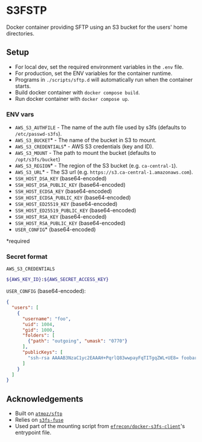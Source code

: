 # S3FSTP

Docker container providing SFTP using an S3 bucket for the users' home directories.
## Setup

 - For local dev, set the required environment variables in the `.env` file.
 - For production, set the ENV variables for the container runtime.
 - Programs in `./scripts/sftp.d` will automatically run when the container starts.
 - Build docker container with `docker compose build`.
 - Run docker container with `docker compose up`.

### ENV vars

 - `AWS_S3_AUTHFILE` - The name of the auth file used by s3fs (defaults to `/etc/passwd-s3fs`).
 - `AWS_S3_BUCKET`* - The name of the bucket in S3 to mount.
 - `AWS_S3_CREDENTIALS`* - AWS S3 credentials (key and ID).
 - `AWS_S3_MOUNT` - The path to mount the bucket (defaults to `/opt/s3fs/bucket`)
 - `AWS_S3_REGION`* - The region of the S3 bucket (e.g. `ca-central-1`).
 - `AWS_S3_URL`* - The S3 url (e.g. `https://s3.ca-central-1.amazonaws.com`).
 - `SSH_HOST_DSA_KEY` (base64-encoded)
 - `SSH_HOST_DSA_PUBLIC_KEY` (base64-encoded)
 - `SSH_HOST_ECDSA_KEY` (base64-encoded)
 - `SSH_HOST_ECDSA_PUBLIC_KEY` (base64-encoded)
 - `SSH_HOST_ED25519_KEY` (base64-encoded)
 - `SSH_HOST_ED25519_PUBLIC_KEY` (base64-encoded)
 - `SSH_HOST_RSA_KEY` (base64-encoded)
 - `SSH_HOST_RSA_PUBLIC_KEY` (base64-encoded)
 - `USER_CONFIG`* (base64-encoded)

*required

### Secret format

`AWS_S3_CREDENTIALS`
```bash
${AWS_KEY_ID}:${AWS_SECRET_ACCESS_KEY}
```

`USER_CONFIG` (base64-encoded):
```json
{
  "users": [
    {
      "username": "foo",
      "uid": 1004,
      "gid": 1000,
      "folders": [
        {"path": "outgoing", "umask": "0770"}
      ],
      "publicKeys": [
        "ssh-rsa AAAAB3NzaC1yc2EAAAH+PqrlQ83wwpayFqTITgqZWL+UE8= foobar@example.com"
      ]
    }
  ]
}
```

## Acknowledgements

- Built on [`atmoz/sftp`](https://github.com/atmoz/sftp)
- Relies on [`s3fs-fuse`](https://github.com/s3fs-fuse/s3fs-fuse)
- Used part of the mounting script from [`efrecon/docker-s3fs-client`](https://github.com/efrecon/docker-s3fs-client/blob/master/docker-entrypoint.sh)'s entrypoint file.
